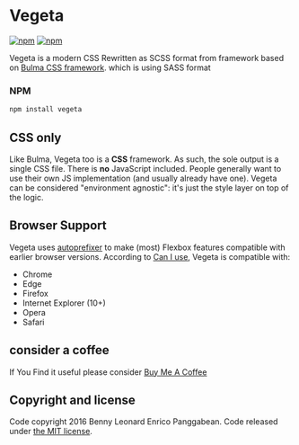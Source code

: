 # Vegeta
[![npm](https://img.shields.io/npm/v/vegeta.svg)](https://www.npmjs.com/package/vegeta)
[![npm](https://img.shields.io/npm/dm/vegeta.svg)](https://www.npmjs.com/package/vegeta)

Vegeta is a modern CSS Rewritten as SCSS format from framework based on [Bulma CSS framework](http://bulma.io). which is using SASS format

### NPM

```sh
npm install vegeta
```

## CSS only
Like Bulma, Vegeta too is a **CSS** framework. As such, the sole output is a single CSS file.
There is **no** JavaScript included. People generally want to use their own JS implementation (and usually already have one). Vegeta can be considered "environment agnostic": it's just the style layer on top of the logic.

## Browser Support

Vegeta uses [autoprefixer](https://github.com/postcss/autoprefixer) to make (most) Flexbox features compatible with earlier browser versions. According to [Can I use](http://caniuse.com/#feat=flexbox), Vegeta is compatible with:

* Chrome
* Edge
* Firefox
* Internet Explorer (10+)
* Opera
* Safari

## consider a coffee

If You Find it useful please consider [Buy Me A Coffee](https://ko-fi.com/A2614E8)

## Copyright and license

Code copyright 2016 Benny Leonard Enrico Panggabean. Code released under [the MIT license](https://opensource.org/licenses/MIT).
